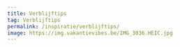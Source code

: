 ```yaml
---
title: Verblijftips
tag: Verblijftips
permalink: /inspiratie/verblijftips/
image: https://img.vakantievibes.be/IMG_3036.HEIC.jpg
---
```


